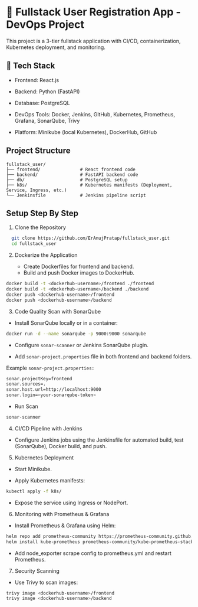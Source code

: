 
# 🧩 Fullstack User Registration App - DevOps Project

This project is a 3-tier fullstack application with CI/CD, containerization, Kubernetes deployment, and monitoring.





## 🔧 Tech Stack

- Frontend: React.js

- Backend: Python (FastAPI)

- Database: PostgreSQL

- DevOps Tools: Docker, Jenkins, GitHub, Kubernetes, Prometheus, Grafana, SonarQube, Trivy

- Platform: Minikube (local Kubernetes), DockerHub, GitHub


## Project Structure
```
fullstack_user/
├── frontend/               # React frontend code
├── backend/                # FastAPI backend code
├── db/                     # PostgreSQL setup
├── k8s/                    # Kubernetes manifests (Deployment, Service, Ingress, etc.)
└── Jenkinsfile             # Jenkins pipeline script

```

## Setup Step By Step

1. Clone the Repository

```bash
  git clone https://github.com/ErAnujPratap/fullstack_user.git
  cd fullstack_user

```
2. Dockerize the Application
   
   - Create Dockerfiles for frontend and backend.
   - Build and push Docker images to DockerHub.


```bash
docker build -t <dockerhub-username>/frontend ./frontend
docker build -t <dockerhub-username>/backend ./backend
docker push <dockerhub-username>/frontend
docker push <dockerhub-username>/backend

```

3. Code Quality Scan with SonarQube
- Install SonarQube locally or in a container:
```bash
docker run -d --name sonarqube -p 9000:9000 sonarqube
```

- Configure `sonar-scanner` or Jenkins SonarQube plugin.

- Add `sonar-project.properties` file in both frontend and backend folders.

Example `sonar-project.properties:`

```bash
sonar.projectKey=frontend
sonar.sources=.
sonar.host.url=http://localhost:9000
sonar.login=<your-sonarqube-token>

```
- Run Scan
```bash
sonar-scanner
```

4. CI/CD Pipeline with Jenkins

- Configure Jenkins jobs using the Jenkinsfile for automated build, test (SonarQube), Docker build, and push.

5. Kubernetes Deployment
- Start Minikube.

- Apply Kubernetes manifests:

```bash
kubectl apply -f k8s/

```
- Expose the service using Ingress or NodePort.

6. Monitoring with Prometheus & Grafana

- Install Prometheus & Grafana using Helm:

```bash
helm repo add prometheus-community https://prometheus-community.github.io/helm-charts
helm install kube-prometheus prometheus-community/kube-prometheus-stack -n monitoring --create-namespace
```
- Add node_exporter scrape config to prometheus.yml and restart Prometheus.

7. Security Scanning
- Use Trivy to scan images:

```bash
trivy image <dockerhub-username>/frontend
trivy image <dockerhub-username>/backend

```
